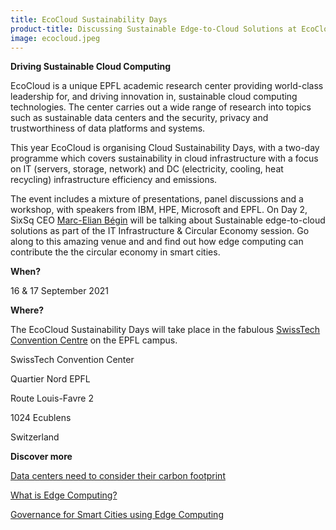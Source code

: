 ```yaml
---
title: EcoCloud Sustainability Days
product-title: Discussing Sustainable Edge-to-Cloud Solutions at EcoCloud Sustainability Days
image: ecocloud.jpeg
---
```


**Driving Sustainable Cloud Computing**

EcoCloud is a unique EPFL academic research center providing world-class leadership for, and driving innovation in, sustainable cloud computing technologies. The center carries out a wide range of research into topics such as sustainable data centers and the security, privacy and trustworthiness of data platforms and systems.

This year EcoCloud is organising Cloud Sustainability Days, with a two-day programme which covers sustainability in cloud infrastructure with a focus on IT (servers, storage, network) and DC (electricity, cooling, heat recycling) infrastructure efficiency and emissions.

The event includes a mixture of presentations, panel discussions and a workshop, with speakers from IBM, HPE, Microsoft and EPFL. On Day 2, SixSq CEO [Marc-Elian Bégin](https://www.linkedin.com/in/mebster/) will be talking about Sustainable edge-to-cloud solutions as part of the IT Infrastructure & Circular Economy session. Go along to this amazing venue and and find out how edge computing can contribute the the circular economy in smart cities.

**When?**

16 & 17 September 2021

**Where?**

The EcoCloud Sustainability Days will take place in the fabulous [SwissTech Convention Centre](https://www.stcc.ch/) on the EPFL campus.

SwissTech Convention Center

Quartier Nord EPFL

Route Louis-Favre 2

1024 Ecublens

Switzerland

**Discover more**

[Data centers need to consider their carbon footprint](https://ecocloud.epfl.ch/2020/10/22/data-centers-need-to-consider-their-carbon-footprint/)

[What is Edge Computing?](https://sixsq.com/blog/discover/2019/11/08/what-is-edge-computing)

[Governance for Smart Cities using Edge Computing](/blog/discover/2021/01/15/governance-for-smart-cities-using-edge-computing-and-open-data)
